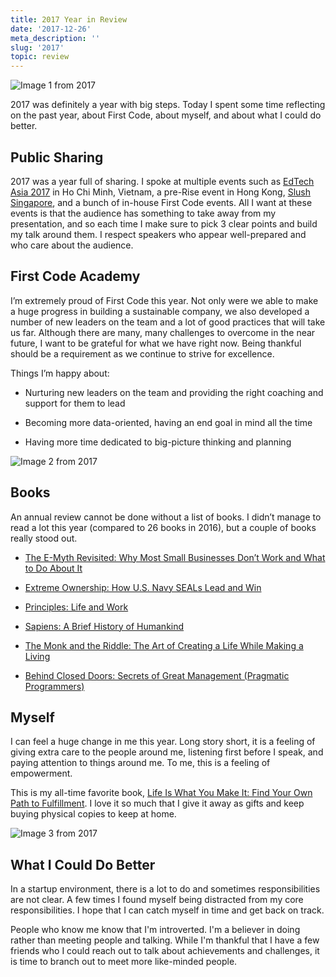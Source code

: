 ```yaml
---
title: 2017 Year in Review
date: '2017-12-26'
meta_description: ''
slug: '2017'
topic: review
---
```

<img src="/images/blog/2017-1.png" alt="Image 1 from 2017" class="cover-image" />

2017 was definitely a year with big steps. Today I spent some time reflecting on the past year, about First Code, about myself, and about what I could do better.

## Public Sharing

2017 was a year full of sharing. I spoke at multiple events such as <a href="http://summit.edtechasia.com/">EdTech Asia 2017</a> in Ho Chi Minh, Vietnam, a pre-Rise event in Hong Kong, <a href="http://singapore.slush.org/">Slush Singapore</a>, and a bunch of in-house First Code events. All I want at these events is that the audience has something to take away from my presentation, and so each time I make sure to pick 3 clear points and build my talk around them. I respect speakers who appear well-prepared and who care about the audience.

## First Code Academy
I’m extremely proud of First Code this year. Not only were we able to make a huge progress in building a sustainable company, we also developed a number of new leaders on the team and a lot of good practices that will take us far. Although there are many, many challenges to overcome in the near future, I want to be grateful for what we have right now. Being thankful should be a requirement as we continue to strive for excellence.

Things I’m happy about:

- Nurturing new leaders on the team and providing the right coaching and support for them to lead

- Becoming more data-oriented, having an end goal in mind all the time

- Having more time dedicated to big-picture thinking and planning

<img src="/images/blog/2017-2.png" alt="Image 2 from 2017" />

## Books
An annual review cannot be done without a list of books. I didn’t manage to read a lot this year (compared to 26 books in 2016), but a couple of books really stood out.

- <a href="https://amzn.to/37SuxJd">The E-Myth Revisited: Why Most Small Businesses Don’t Work and What to Do About It</a>

- <a href="https://amzn.to/2JUe8vJ">Extreme Ownership: How U.S. Navy SEALs Lead and Win</a>

- <a href="https://amzn.to/2JXhRbM">Principles: Life and Work</a>

- <a href="https://amzn.to/2IDHYUJ">Sapiens: A Brief History of Humankind</a>

- <a href="https://amzn.to/3m87SNV">The Monk and the Riddle: The Art of Creating a Life While Making a Living</a>

- <a href="https://amzn.to/3oIESy8">Behind Closed Doors: Secrets of Great Management (Pragmatic Programmers)</a>

## Myself
I can feel a huge change in me this year. Long story short, it is a feeling of giving extra care to the people around me, listening first before I speak, and paying attention to things around me. To me, this is a feeling of empowerment.

This is my all-time favorite book, <a href="https://amzn.to/2LqzKQS">Life Is What You Make It: Find Your Own Path to Fulfillment</a>. I love it so much that I give it away as gifts and keep buying physical copies to keep at home.

<img src="/images/blog/2017-3.png" alt="Image 3 from 2017" />

## What I Could Do Better

In a startup environment, there is a lot to do and sometimes responsibilities are not clear. A few times I found myself being distracted from my core responsibilities. I hope that I can catch myself in time and get back on track.

People who know me know that I'm introverted. I'm a believer in doing rather than meeting people and talking. While I'm thankful that I have a few friends who I could reach out to talk about achievements and challenges, it is time to branch out to meet more like-minded people.
